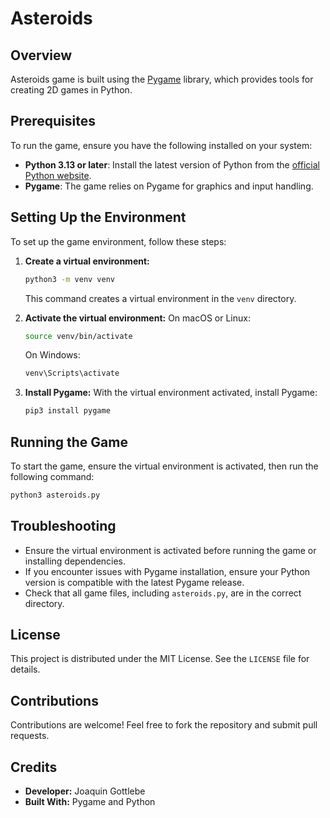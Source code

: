 
# Asteroids

## Overview
Asteroids game is built using the [Pygame](https://www.pygame.org/) library, which provides tools for creating 2D games in Python.

## Prerequisites
To run the game, ensure you have the following installed on your system:

- **Python 3.13 or later**: Install the latest version of Python from the [official Python website](https://www.python.org/).
- **Pygame**: The game relies on Pygame for graphics and input handling. 

## Setting Up the Environment
To set up the game environment, follow these steps:

1. **Create a virtual environment:**
   ```bash
   python3 -m venv venv
   ```
   This command creates a virtual environment in the `venv` directory.

2. **Activate the virtual environment:**
   On macOS or Linux:
   ```bash
   source venv/bin/activate
   ```
   On Windows:
   ```cmd
   venv\Scripts\activate
   ```

3. **Install Pygame:**
   With the virtual environment activated, install Pygame:
   ```bash
   pip3 install pygame
   ```

## Running the Game
To start the game, ensure the virtual environment is activated, then run the following command:

```bash
python3 asteroids.py
```

## Troubleshooting
- Ensure the virtual environment is activated before running the game or installing dependencies.
- If you encounter issues with Pygame installation, ensure your Python version is compatible with the latest Pygame release.
- Check that all game files, including `asteroids.py`, are in the correct directory.

## License
This project is distributed under the MIT License. See the `LICENSE` file for details.

## Contributions
Contributions are welcome! Feel free to fork the repository and submit pull requests.

## Credits
- **Developer:** Joaquin Gottlebe
- **Built With:** Pygame and Python

